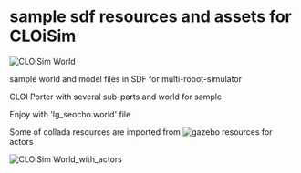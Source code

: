 # sample sdf resources and assets for CLOiSim

![CLOiSim World](https://user-images.githubusercontent.com/21001946/81628814-9c553580-943c-11ea-9ca4-e91412580e8a.png)

sample world and model files in SDF for multi-robot-simulator

CLOI Porter with several sub-parts and world for sample

Enjoy with 'lg_seocho.world' file

Some of collada resources are imported from ![gazebo resources](https://github.com/osrf/gazebo/tree/gazebo11/media/models) for actors

![CLOiSim World_with_actors](https://user-images.githubusercontent.com/21001946/111899878-9e335080-8a72-11eb-898f-55e1f7554abb.png)
